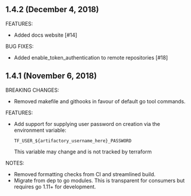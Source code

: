 ## 1.4.2 (December 4, 2018)
FEATURES:
* Added docs website [#14]

BUG FIXES:
* Added enable_token_authentication to remote repositories [#18]

## 1.4.1 (November 6, 2018)
BREAKING CHANGES:
* Removed makefile and githooks in favour of default go tool commands.

FEATURES:
* Add support for supplying user password on creation via the environment variable:
  
  ```TF_USER_${artifactory_username_here}_PASSWORD```
    
  This variable may change and is not tracked by terraform

NOTES:
* Removed formatting checks from CI and streamlined build.
* Migrate from dep to go modules. This is transparent for consumers but requires go 1.11+ for development.
